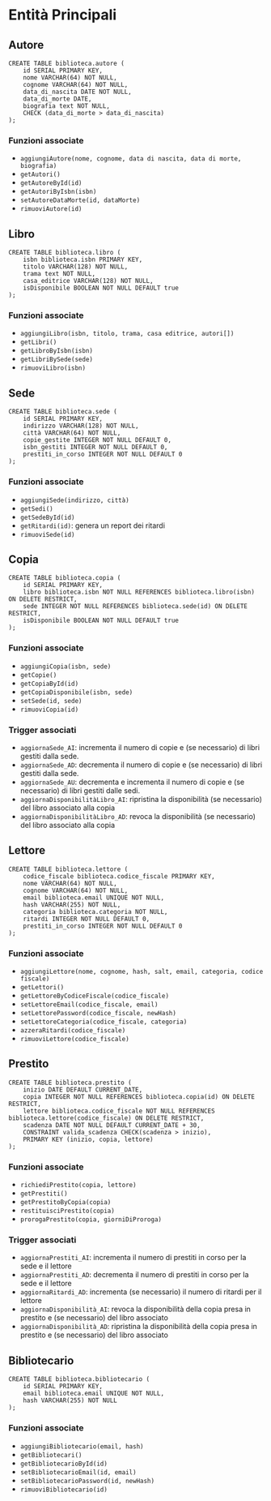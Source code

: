 # Entità Principali

## Autore
```
CREATE TABLE biblioteca.autore (
    id SERIAL PRIMARY KEY,
    nome VARCHAR(64) NOT NULL,
    cognome VARCHAR(64) NOT NULL,
    data_di_nascita DATE NOT NULL,
    data_di_morte DATE,
    biografia text NOT NULL,
    CHECK (data_di_morte > data_di_nascita)
);
```
### Funzioni associate
 - `aggiungiAutore(nome, cognome, data di nascita, data di morte, biografia)`
 - `getAutori()`
 - `getAutoreById(id)`
 - `getAutoriByIsbn(isbn)`
 - `setAutoreDataMorte(id, dataMorte)`
 - `rimuoviAutore(id)`

## Libro
```
CREATE TABLE biblioteca.libro (
    isbn biblioteca.isbn PRIMARY KEY,
    titolo VARCHAR(128) NOT NULL,
    trama text NOT NULL,
    casa_editrice VARCHAR(128) NOT NULL,
    isDisponibile BOOLEAN NOT NULL DEFAULT true
);
```
### Funzioni associate
 - `aggiungiLibro(isbn, titolo, trama, casa editrice, autori[])`
 - `getLibri()`
 - `getLibroByIsbn(isbn)`
 - `getLibriBySede(sede)`
 - `rimuoviLibro(isbn)`

## Sede
```
CREATE TABLE biblioteca.sede (
    id SERIAL PRIMARY KEY,
    indirizzo VARCHAR(128) NOT NULL,
    città VARCHAR(64) NOT NULL,
    copie_gestite INTEGER NOT NULL DEFAULT 0,
    isbn_gestiti INTEGER NOT NULL DEFAULT 0,
    prestiti_in_corso INTEGER NOT NULL DEFAULT 0
);
```
### Funzioni associate
 - `aggiungiSede(indirizzo, città)`
 - `getSedi()`
 - `getSedeById(id)`
 - `getRitardi(id)`: genera un report dei ritardi
 - `rimuoviSede(id)`

## Copia
```
CREATE TABLE biblioteca.copia (
    id SERIAL PRIMARY KEY,
    libro biblioteca.isbn NOT NULL REFERENCES biblioteca.libro(isbn) ON DELETE RESTRICT,
    sede INTEGER NOT NULL REFERENCES biblioteca.sede(id) ON DELETE RESTRICT,
    isDisponibile BOOLEAN NOT NULL DEFAULT true
);
```
### Funzioni associate
 - `aggiungiCopia(isbn, sede)`
 - `getCopie()`
 - `getCopiaById(id)`
 - `getCopiaDisponibile(isbn, sede)`
 - `setSede(id, sede)`
 - `rimuoviCopia(id)`

### Trigger associati
 - `aggiornaSede_AI`: incrementa il numero di copie e (se necessario) di libri gestiti dalla sede.
 - `aggiornaSede_AD`: decrementa il numero di copie e (se necessario) di libri gestiti dalla sede.
 - `aggiornaSede_AU`: decrementa e incrementa il numero di copie e (se necessario) di libri gestiti dalle sedi.
 - `aggiornaDisponibilitàLibro_AI`: ripristina la disponibilità (se necessario) del libro associato alla copia
 - `aggiornaDisponibilitàLibro_AD`: revoca la disponibilità (se necessario) del libro associato alla copia

## Lettore
```
CREATE TABLE biblioteca.lettore (
    codice_fiscale biblioteca.codice_fiscale PRIMARY KEY,
    nome VARCHAR(64) NOT NULL,
    cognome VARCHAR(64) NOT NULL,
    email biblioteca.email UNIQUE NOT NULL,
    hash VARCHAR(255) NOT NULL,
    categoria biblioteca.categoria NOT NULL,
    ritardi INTEGER NOT NULL DEFAULT 0,
    prestiti_in_corso INTEGER NOT NULL DEFAULT 0
);
```
### Funzioni associate
 - `aggiungiLettore(nome, cognome, hash, salt, email, categoria, codice fiscale)`
 - `getLettori()`
 - `getLettoreByCodiceFiscale(codice_fiscale)`
 - `setLettoreEmail(codice_fiscale, email)`
 - `setLettorePassword(codice_fiscale, newHash)`
 - `setLettoreCategoria(codice_fiscale, categoria)`
 - `azzeraRitardi(codice_fiscale)`
 - `rimuoviLettore(codice_fiscale)`

## Prestito
```
CREATE TABLE biblioteca.prestito (
    inizio DATE DEFAULT CURRENT_DATE,
    copia INTEGER NOT NULL REFERENCES biblioteca.copia(id) ON DELETE RESTRICT,
    lettore biblioteca.codice_fiscale NOT NULL REFERENCES biblioteca.lettore(codice_fiscale) ON DELETE RESTRICT,
    scadenza DATE NOT NULL DEFAULT CURRENT_DATE + 30,
    CONSTRAINT valida_scadenza CHECK(scadenza > inizio),
    PRIMARY KEY (inizio, copia, lettore)
);
```
### Funzioni associate
 - `richiediPrestito(copia, lettore)`
 - `getPrestiti()`
 - `getPrestitoByCopia(copia)`
 - `restituisciPrestito(copia)`
 - `prorogaPrestito(copia, giorniDiProroga)`

### Trigger associati
 - `aggiornaPrestiti_AI`: incrementa il numero di prestiti in corso per la sede e il lettore
 - `aggiornaPrestiti_AD`: decrementa il numero di prestiti in corso per la sede e il lettore
 - `aggiornaRitardi_AD`: incrementa (se necessario) il numero di ritardi per il lettore
 - `aggiornaDisponibilità_AI`: revoca la disponibilità della copia presa in prestito e (se necessario) del libro associato
 - `aggiornaDisponibilità_AD`: ripristina la disponibilità della copia presa in prestito e (se necessario) del libro associato

## Bibliotecario
```
CREATE TABLE biblioteca.bibliotecario (
    id SERIAL PRIMARY KEY,
    email biblioteca.email UNIQUE NOT NULL,
    hash VARCHAR(255) NOT NULL
);
```
### Funzioni associate
 - `aggiungiBibliotecario(email, hash)`
 - `getBibliotecari()`
 - `getBibliotecarioById(id)`
 - `setBibliotecarioEmail(id, email)`
 - `setBibliotecarioPassword(id, newHash)`
 - `rimuoviBibliotecario(id)`
